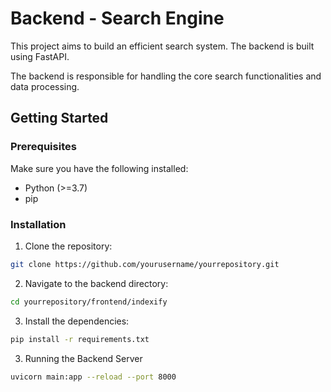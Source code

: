 # Backend - Search Engine

This project aims to build an efficient search system. The backend is built using FastAPI.

The backend is responsible for handling the core search functionalities and data processing.

## Getting Started

### Prerequisites

Make sure you have the following installed:

- Python (>=3.7)
- pip

### Installation

1. Clone the repository:

```sh
git clone https://github.com/yourusername/yourrepository.git
```

2. Navigate to the backend directory:

```sh
cd yourrepository/frontend/indexify
```

3. Install the dependencies:

```sh
pip install -r requirements.txt
```

3. Running the Backend Server

```sh
uvicorn main:app --reload --port 8000
```
